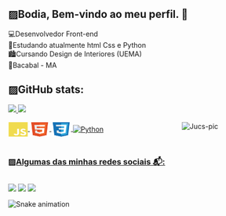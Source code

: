 ## ▨Bodia, Bem-vindo ao meu perfil. 🎈

  <div>
    💻Desenvolvedor Front-end<br/>
    📖Estudando atualmente html Css e Python<br/>
    🏙️Cursando Design de Interiores (UEMA)<br/>
    🌚Bacabal - MA<br/>
  </div>
  
## ▨GitHub stats:

 <div align="center" style="display: flex">
  <a href="https://github.com/Gsantos-f">
  <img height="140em" src="https://github-readme-stats.vercel.app/api?username=Gsantos-f&show_icons=true&theme=github_dark&include_all_commits=true&count_private=true"/>
  <img height="140em" src="https://github-readme-stats.vercel.app/api/top-langs/?username=Gsantos-f&layout=compact&langs_count=6&theme=github_dark"/>
</div>
  
<div style="display: inline_block"><br>
  <img align="center" alt="Js" height="30" width="40" src="https://raw.githubusercontent.com/devicons/devicon/master/icons/javascript/javascript-plain.svg">
  <img align="center" alt="HTML" height="30" width="40" src="https://raw.githubusercontent.com/devicons/devicon/master/icons/html5/html5-original.svg">
  <img align="center" alt="CSS" height="30" width="40" src="https://raw.githubusercontent.com/devicons/devicon/master/icons/css3/css3-original.svg">
  <img align="center" alt="Python" height="30" width="40" src="https://cdn.jsdelivr.net/gh/devicons/devicon/icons/python/python-original.svg"/>
  <img align="right" alt="Jucs-pic" height="150" border_radius="50" src="https://c.tenor.com/7zKZuIk31GEAAAAC/bird-dance.gif" width="150" height="150">
</div>
 
 <br>
 
  ### ▨Algumas das minhas redes sociais 📬: 

  ##
  
<div> 
  <a href="https://instagram.com/Gsantos_f" target="_blank"><img src="https://img.shields.io/badge/-Instagram-%23E4405F?style=for-the-badge&logo=instagram&logoColor=white" target="_blank"></a>
  <a href = "gsantos.4dev@gmail.com" target="_blank"><img src="https://img.shields.io/badge/-Gmail-%23333?style=for-the-badge&logo=gmail&logoColor=white" target="_blank"></a>
  <a href="https://www.linkedin.com/in/" target="_blank"><img src="https://img.shields.io/badge/-LinkedIn-%230077B5?style=for-the-badge&logo=linkedin&logoColor=white" target="_blank"></a> 
 
  ![Snake animation](https://github.com/Gsantos-f/Gsantos-f/blob/output/github-contribution-grid-snake.svg)

</div>

